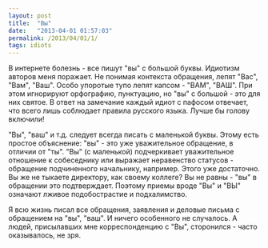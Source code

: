 ```yaml
---
layout: post
title:  "Вы"
date:   "2013-04-01 01:57:03"
permalink: /2013/04/01/1/
tags: idiots
---
```


В интернете болезнь - все пишут "вы" с большой буквы. Идиотизм авторов
меня поражает. Не понимая контекста обращения, лепят "Вас", "Вам",
"Ваш". Особо упоротые тупо лепят капсом - "ВАМ", "ВАШ". При этом
игнорируют орфографию, пунктуацию, но "вы" с большой - это для них
святое. В ответ на замечание каждый идиот с пафосом отвечает, что
всего лишь соблюдает правила русского языка. Лучше бы голову включили!

"Вы", "ваш" и т.д. следует всегда писать с маленькой буквы. Этому есть
простое объяснение: "вы" - это уже уважительное обращение, в отличии
от "ты". "Вы" (с маленькой) подчеркивает уважительное отношение к
собеседнику или выражает неравенство статусов - обращение подчиненного
начальнику, например. Этого уже достаточно. Вы же не тыкаете
директору, как своему коллеге? Вы не равны - "вы" в обращении это
подтверждает. Поэтому приемы вроде "Вы" и "ВЫ" означают лживое
подобострастие и подхалимство.

Я всю жизнь писал все обращения, заявления и деловые письма с
обращением на "вы", "ваш". И ничего особенного не случалось. А людей,
присылавших мне корреспонденцию с "Вы", сторонился - часто
оказывалось, не зря.
